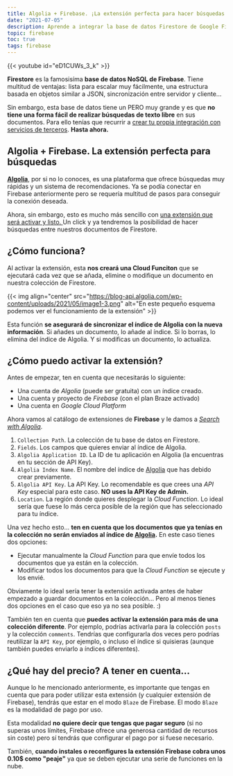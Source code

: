 ```yaml
---
title: Algolia + Firebase. ¡La extensión perfecta para hacer búsquedas en Firestore!
date: "2021-07-05"
description: Aprende a integrar la base de datos Firestore de Google Firebase con la búsqueda de Algolia de forma fácil y rápida
topic: firebase
toc: true
tags: firebase
---
```


{{< youtube id="eD1CUWs_3_k" >}}

**Firestore** es la famosisíma **base de datos NoSQL de Firebase**. Tiene multitud de ventajas: lista para escalar muy fácilmente, una estructura basada en objetos similar a JSON, sincronización entre servidor y cliente...

Sin embargo, esta base de datos tiene un PERO muy grande y es que **no tiene una forma fácil de realizar búsquedas de texto libre** en sus documentos. Para ello tenías que recurrir a [crear tu propia integración con servicios de terceros](https://effbada.hashnode.dev/full-text-search-with-firebase-on-android-using-algolia-part-1-c86fc6e1c632). **Hasta ahora.**

## Algolia + Firebase. La extensión perfecta para búsquedas

**[Algolia](https://utm.io/udih1)**, por si no lo conoces, es una plataforma que ofrece búsquedas muy rápidas y un sistema de recomendaciones. Ya se podía conectar en Firebase anteriormente pero se requería multitud de pasos para conseguir la conexión deseada.

Ahora, sin embargo, esto es mucho más sencillo con [una extensión que será activar y listo. ](https://firebase.google.com/products/extensions/firestore-algolia-search)Un click y ya tendremos la posibilidad de hacer búsquedas entre nuestros documentos de Firestore.

## ¿Cómo funciona?

Al activar la extensión, esta **nos creará una Cloud Funciton** que se ejecutará cada vez que se añada, elimine o modifique un documento en nuestra colección de Firestore.

{{< img align="center" src="https://blog-api.algolia.com/wp-content/uploads/2021/05/image1-3.png" alt="En este pequeño esquema podemos ver el funcionamiento de la extensión" >}}

Esta función **se asegurará de sincronizar el índice de Algolia con la nueva información**. Si añades un documento, lo añade al índice. Si lo borras, lo elimina del índice de Algolia. Y si modificas un documento, lo actualiza.

## ¿Cómo puedo activar la extensión?

Antes de empezar, ten en cuenta que necesitarás lo siguiente:

- Una cuenta de _Algolia_ (puede ser gratuita) con un índice creado.
- Una cuenta y proyecto de _Firebase_ (con el plan Braze activado)
- Una cuenta en _Google Cloud Platform_

Ahora vamos al catálogo de extensiones de **Firebase** y le damos a [_Search with Algolia_](https://firebase.google.com/products/extensions/firestore-algolia-search).

1. `Collection Path`. La colección de tu base de datos en Firestore.
2. `Fields`. Los campos que quieres enviar al índice de Algolia.
3. `Algolia Application ID`. La ID de tu aplicación en Algolia (la encuentras en tu sección de API Key).
4. `Algolia Index Name`. El nombre del índice de [Algolia](https://utm.io/udih1) que has debido crear previamente.
5. `Algolia API Key`. La API Key. Lo recomendable es que crees una _API Key_ especial para este caso. **NO uses la API Key de Admin.**
6. `Location`. La región donde quieres desplegar la _Cloud Function_. Lo ideal sería que fuese lo más cerca posible de la región que has seleccionado para tu índice.

Una vez hecho esto... **ten en cuenta que los documentos que ya tenías en la colección no serán enviados al índice de [Algolia](https://utm.io/udih1).** En este caso tienes dos opciones:

- Ejecutar manualmente la _Cloud Function_ para que envíe todos los documentos que ya están en la colección.
- Modificar todos los documentos para que la _Cloud Function_ se ejecute y los envié.

Obviamente lo ideal sería tener la extensión activada antes de haber empezado a guardar documentos en la colección... Pero al menos tienes dos opciones en el caso que eso ya no sea posible. :)

También ten en cuenta que **puedes activar la extensión para más de una colección diferente**. Por ejemplo, podrías activarla para la colección `posts` y la colección `comments`. Tendrías que configurarla dos veces pero podrías reutilizar la `API Key`, por ejemplo, o incluso el índice si quisieras (aunque también puedes enviarlo a índices diferentes).

## ¿Qué hay del precio? A tener en cuenta...

Aunque lo he mencionado anteriormente, es importante que tengas en cuenta que para poder utilizar esta extensión (y cualquier extensión de Firebase), tendrás que estar en el modo `Blaze` de Firebase. El modo `Blaze` es la modalidad de pago por uso.

Esta modalidad **no quiere decir que tengas que pagar seguro** (si no superas unos límites, Firebase ofrece una generosa cantidad de recursos sin coste) pero sí tendrás que configurar el pago por si fuese necesario.

También, **cuando instales o reconfigures la extensión Firebase cobra unos 0.10$ como "peaje"** ya que se deben ejecutar una serie de funciones en la nube.
